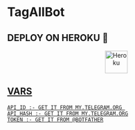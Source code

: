 # TagAllBot




## DEPLOY ON HEROKU 🚀

<p align="center"><a href="https://heroku.com/deploy?template=https://github.com/Muhammedalthaf174/TagAllBot"><img align="center" alt="Heroku" width="52px" src="https://www.nicepng.com/png/full/223-2233246_heroku-logo-salesforce-heroku.png"></p>
 




## VARS

```
API_ID :- GET IT FROM MY.TELEGRAM.ORG 
API_HASH :- GET IT FROM MY.TELEGRAM.ORG
TOKEN :- GET IT FROM @BOTFATHER
```
